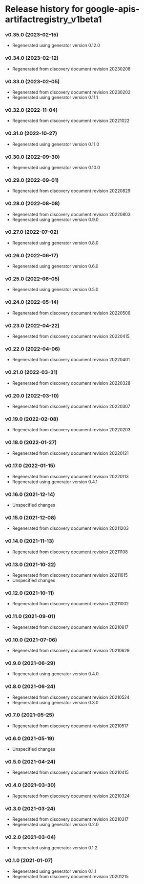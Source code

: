 # Release history for google-apis-artifactregistry_v1beta1

### v0.35.0 (2023-02-15)

* Regenerated using generator version 0.12.0

### v0.34.0 (2023-02-12)

* Regenerated from discovery document revision 20230208

### v0.33.0 (2023-02-05)

* Regenerated from discovery document revision 20230202
* Regenerated using generator version 0.11.1

### v0.32.0 (2022-11-04)

* Regenerated from discovery document revision 20221022

### v0.31.0 (2022-10-27)

* Regenerated using generator version 0.11.0

### v0.30.0 (2022-09-30)

* Regenerated using generator version 0.10.0

### v0.29.0 (2022-09-01)

* Regenerated from discovery document revision 20220829

### v0.28.0 (2022-08-08)

* Regenerated from discovery document revision 20220803
* Regenerated using generator version 0.9.0

### v0.27.0 (2022-07-02)

* Regenerated using generator version 0.8.0

### v0.26.0 (2022-06-17)

* Regenerated using generator version 0.6.0

### v0.25.0 (2022-06-05)

* Regenerated using generator version 0.5.0

### v0.24.0 (2022-05-14)

* Regenerated from discovery document revision 20220506

### v0.23.0 (2022-04-22)

* Regenerated from discovery document revision 20220415

### v0.22.0 (2022-04-06)

* Regenerated from discovery document revision 20220401

### v0.21.0 (2022-03-31)

* Regenerated from discovery document revision 20220328

### v0.20.0 (2022-03-10)

* Regenerated from discovery document revision 20220307

### v0.19.0 (2022-02-08)

* Regenerated from discovery document revision 20220203

### v0.18.0 (2022-01-27)

* Regenerated from discovery document revision 20220121

### v0.17.0 (2022-01-15)

* Regenerated from discovery document revision 20220113
* Regenerated using generator version 0.4.1

### v0.16.0 (2021-12-14)

* Unspecified changes

### v0.15.0 (2021-12-08)

* Regenerated from discovery document revision 20211203

### v0.14.0 (2021-11-13)

* Regenerated from discovery document revision 20211108

### v0.13.0 (2021-10-22)

* Regenerated from discovery document revision 20211015
* Unspecified changes

### v0.12.0 (2021-10-11)

* Regenerated from discovery document revision 20211002

### v0.11.0 (2021-09-01)

* Regenerated from discovery document revision 20210817

### v0.10.0 (2021-07-06)

* Regenerated from discovery document revision 20210629

### v0.9.0 (2021-06-29)

* Regenerated using generator version 0.4.0

### v0.8.0 (2021-06-24)

* Regenerated from discovery document revision 20210524
* Regenerated using generator version 0.3.0

### v0.7.0 (2021-05-25)

* Regenerated from discovery document revision 20210517

### v0.6.0 (2021-05-19)

* Unspecified changes

### v0.5.0 (2021-04-24)

* Regenerated from discovery document revision 20210415

### v0.4.0 (2021-03-30)

* Regenerated from discovery document revision 20210324

### v0.3.0 (2021-03-24)

* Regenerated from discovery document revision 20210317
* Regenerated using generator version 0.2.0

### v0.2.0 (2021-03-04)

* Regenerated using generator version 0.1.2

### v0.1.0 (2021-01-07)

* Regenerated using generator version 0.1.1
* Regenerated from discovery document revision 20201215

